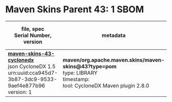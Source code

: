 Maven Skins Parent 43: 1 SBOM
=======

| file, spec<br>Serial Number, version| metadata | components<br>by type<br>- libs purl types |
| ----------------------------------- | -------- | ------------------------------------------ |
| **[maven-skins-43-cyclonedx](maven/org.apache.maven.skins/maven-skins/43/maven-skins-43-cyclonedx.json)**<br>json CycloneDX 1.5<br>urn:uuid:cca945d7-3b87-3dc9-9533-9aef4e877b96<br>version: 1 | **maven/org.apache.maven.skins/maven-skins@43?type=pom**<br>type: LIBRARY<br>timestamp: <br>tool: CycloneDX Maven plugin 2.8.0 | 0 |
